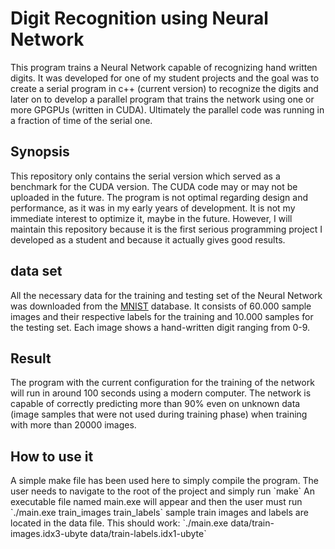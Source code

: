<h1> Digit Recognition using Neural Network </h1>
This program trains a Neural Network capable of recognizing hand written digits.
It was developed for one of my student projects and the goal was to create a serial program in c++ (current version) to recognize the digits and later on to develop a parallel program that trains the network using one or more GPGPUs (written in CUDA). Ultimately the parallel code was running in a fraction of time of the serial one.

<h2> Synopsis </h2>
This repository only contains the serial version which served as a benchmark for the CUDA version. The CUDA
code may or may not be uploaded in the future.
The program is not optimal regarding design and performance, as it was in my early years of development. It is not my immediate interest to optimize it, maybe in the future.
However, I will maintain this repository because it is the first serious programming project I developed as a student and because it actually gives good results.

<h2> data set </h2>
All the necessary data for the training and testing set of the Neural Network was downloaded from the <a href="http://yann.lecun.com/exdb/mnist/">MNIST</a> database.
It consists of 60.000 sample images and their respective labels for the training and 10.000 samples for the testing set. Each image shows a hand-written digit ranging from 0-9.

<h2> Result </h2>
The program with the current configuration for the training of the network will run in around 100 seconds using a modern computer.  
The network is capable of correctly predicting more than 90% even on unknown data (image samples that were not used during training phase) when training with more than 20000 images.

<h2> How to use it </h2>
A simple make file has been used here to simply compile the program. The user needs to navigate to the root of the project
and simply run 
`make` 
An executable file named main.exe will appear and then the user must run 
`./main.exe train_images train_labels` 
sample train images and labels are located in the data file. This should work:
`./main.exe data/train-images.idx3-ubyte data/train-labels.idx1-ubyte` 